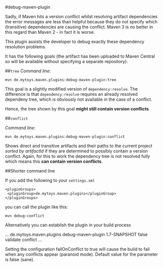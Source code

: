 #debug-maven-plugin

Sadly, if Maven hits a version conflict whilst resolving artifact dependencies the error messages are less than helpful because they do not specify which (transitive) dependencies are causing the conflict. Maven 3 is no better in this regard than Maven 2 - in fact it is worse.

This plugin assists the developer to debug exactly these dependency resolution problems.

It has the following goals (the artifact has been uploaded to Maven Central so will be available without specifying a separate repository):

##`tree`
*Command line*:

    mvn de.mytoys.maven.plugins:debug-maven-plugin:tree

This goal is a slightly modified version of `dependency:resolve`. The difference is that `dependency:resolve` requires an already resolved dependeny tree, which is obviously not available in the case of a conflict.

Hence, the tree shown by this goal **might still contain version conflicts**.

##`conflict`

*Command line*:

    mvn de.mytoys.maven.plugins:debug-maven-plugin:conflict

Shows direct and transitive artifacts and their paths to the current project *sorted by artifactId* if they are determined to possibly contain a version conflict. Again, for this to work the dependency tree is not resolved fully which means this **can contain version conflicts**.

##Shorter command line

If you add the following to your `settings.xml`

    <pluginGroups>
     <pluginGroup>de.mytoys.maven.plugins</pluginGroup>
    </pluginGroups>

you can call the plugin like this:

    mvn debug:conflict

Alternatively you can establish the plugin in your build process

  <build>
    ...
      <plugins>
        <plugin>
           <groupId>de.mytoys.maven.plugins</groupId>
           <artifactId>debug-maven-plugin</artifactId>
           <version>1.7-SNAPSHOT</version>
           <configuration>
             <failOnConflict>false</failOnConflict>
           </configuration>
           <executions>
             <execution>
               <phase>validate</phase>
               <goals>
                 <goal>conflict</goal>
               </goals>
             </execution>
           </executions>
         </plugin>
     ...

Setting the configuration failOnConflict to true will cause the build to fail when any conflicts appear (paranoid mode).
Default value for the parameter is false (sane).
